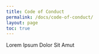 ```yaml
---
title: Code of Conduct
permalink: /docs/code-of-conduct/
layout: page
toc: true
---
```

Lorem Ipsum Dolor Sit Amut